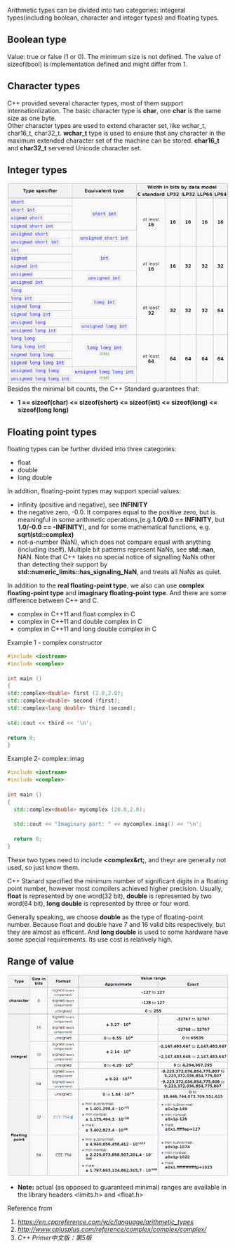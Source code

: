 Arithmetic types can be divided into two categories: integeral types(including boolean, character and integer types) and floating types.
## Boolean type
Value: true or false (1 or 0).
The minimum size is not defined. The value of sizeof(bool) is implementation defined and might differ from 1.
## Character types
C++ provided several character types, most of them support internationlization. The basic character type is **char**, one **char** is the same size as one byte.  
Other character types are used to extend character set, like wchar_t, char16_t, char32_t. **wchar_t** type is used to ensure that any character in the maximum extended character set of the machine can be stored. **char16_t** and **char32_t** servered Unicode character set.
## Integer types
![integer types & their properties](assets/integer_types&their_properties.png)  
Besides the minimal bit counts, the C++ Standard guarantees that:
- **1 == sizeof(char) <= sizeof(short) <= sizeof(int) <= sizeof(long) <= sizeof(long long)**
## Floating point types
floating types can be further divided into three categories:  
- float
- double 
- long double

In addition, floating-point types may support special values:
- infinity (positive and negative), see **INFINITY**
- the negative zero, -0.0. It compares equal to the positive zero, but is meaningful in some arithmetic operations,(e.g.**1.0/0.0 == INFINITY**, but **1.0/-0.0 == -INFINITY**), and for some mathematical functions, e.g. **sqrt(std::complex)**
- not-a-number (NaN), which does not compare equal with anything (including itself). Multiple bit patterns represent NaNs, see **std::nan**, NAN. Note that C++ takes no special notice of signalling NaNs other than detecting their support by **std::numeric_limits::has_signaling_NaN**, and treats all NaNs as quiet.

In addition to the **real floating-point type**, we also can use **complex floating-point type** and **imaginary floating-point type**. And there are some difference between C++ and C.
- complex<float> in C++11 and float complex in C
- complex<double> in C++11 and double complex in C
- complex<long double> in C++11 and long double complex  in C 
  
 Example 1 - complex constructor 
  ```C++
#include <iostream>    
#include <complex>      

int main ()
{
  std::complex<double> first (2.0,2.0);
  std::complex<double> second (first);
  std::complex<long double> third (second);

  std::cout << third << '\n';

  return 0;
}
```
Example 2-  complex::imag 
```C++
#include <iostream>     
#include <complex>      

int main ()
{
  std::complex<double> mycomplex (20.0,2.0);

  std::cout << "Imaginary part: " << mycomplex.imag() << '\n';

  return 0;
}
```
These two types need to include **&lt;complex&rt;**, and theyr are generally not used, so just know them.

C++ Stanard specified the minimum number of significant digits in a floating point number, however most compilers achieved higher precision. Usually, **float** is represented by one word(32 bit), **double** is represented by two word(64 bit), **long double** is represented by three or four word. 

Generally speaking, we choose **double** as the type of floating-point number. Because float and double have 7 and 16 valid bits respectively, but they are almost as efficent. And **long double** is used to some hardware have some special requirements. Its use cost is relatively high.
## Range of value
![range_of_value](assets/range_of_value.png)
- **Note:** actual (as opposed to guaranteed minimal) ranges are available in the library headers <limits.h> and <float.h>

Reference from
1. *https://en.cppreference.com/w/c/language/arithmetic_types* 
2. *http://www.cplusplus.com/reference/complex/complex/complex/*
3. *C++ Primer中文版：第5版*
